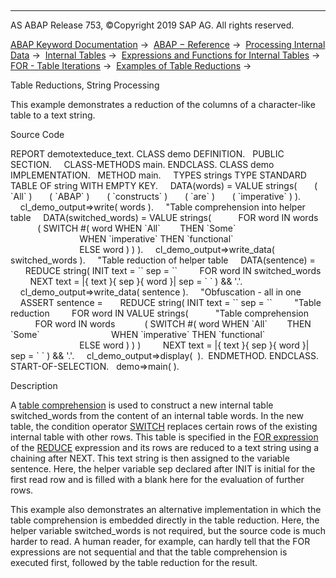   

* * *

AS ABAP Release 753, ©Copyright 2019 SAP AG. All rights reserved.

[ABAP Keyword Documentation](https://help.sap.com/doc/abapdocu_753_index_htm/7.53/en-US/abenabap.htm) →  [ABAP − Reference](https://help.sap.com/doc/abapdocu_753_index_htm/7.53/en-US/abenabap_reference.htm) →  [Processing Internal Data](https://help.sap.com/doc/abapdocu_753_index_htm/7.53/en-US/abenabap_data_working.htm) →  [Internal Tables](https://help.sap.com/doc/abapdocu_753_index_htm/7.53/en-US/abenitab.htm) →  [Expressions and Functions for Internal Tables](https://help.sap.com/doc/abapdocu_753_index_htm/7.53/en-US/abentable_processing_expr_func.htm) →  [FOR - Table Iterations](https://help.sap.com/doc/abapdocu_753_index_htm/7.53/en-US/abenfor_itab.htm) →  [Examples of Table Reductions](https://help.sap.com/doc/abapdocu_753_index_htm/7.53/en-US/abentable_reductions_abexas.htm) → 

Table Reductions, String Processing

This example demonstrates a reduction of the columns of a character-like table to a text string.

Source Code

REPORT demotexteduce\_text.
CLASS demo DEFINITION.
  PUBLIC SECTION.
    CLASS-METHODS main.
ENDCLASS.
CLASS demo IMPLEMENTATION.
  METHOD main.
    TYPES strings TYPE STANDARD TABLE OF string WITH EMPTY KEY.
    DATA(words) = VALUE strings(
      ( \`All\` )
      ( \`ABAP\` )
      ( \`constructs\` )
      ( \`are\` )
      ( \`imperative\` ) ).
    cl\_demo\_output=>write( words ).
    "Table comprehension into helper table
    DATA(switched\_words) = VALUE strings(
          FOR word IN words
           ( SWITCH #( word WHEN \`All\`        THEN \`Some\`
                            WHEN \`imperative\` THEN \`functional\`
                            ELSE word ) ) ).
    cl\_demo\_output=>write\_data( switched\_words ).
    "Table reduction of helper table
    DATA(sentence) =
      REDUCE string( INIT text = \`\` sep = \`\`
        FOR word IN switched\_words
        NEXT text = |{ text }{ sep }{ word }| sep = \` \` ) && '.'.
    cl\_demo\_output=>write\_data( sentence ).
    "Obfuscation - all in one
    ASSERT sentence =
      REDUCE string( INIT text = \`\` sep = \`\`
        "Table reduction
        FOR word IN VALUE strings(
          "Table comprehension
          FOR word IN words
           ( SWITCH #( word WHEN \`All\`        THEN \`Some\`
                            WHEN \`imperative\` THEN \`functional\`
                            ELSE word ) ) )
        NEXT text = |{ text }{ sep }{ word }| sep = \` \` ) && '.'.
    cl\_demo\_output=>display(  ).  ENDMETHOD.
ENDCLASS.
START-OF-SELECTION.
  demo=>main( ).

Description

A [table comprehension](https://help.sap.com/doc/abapdocu_753_index_htm/7.53/en-US/abentable_comprehension_glosry.htm "Glossary Entry") is used to construct a new internal table switched\_words from the content of an internal table words. In the new table, the condition operator [SWITCH](https://help.sap.com/doc/abapdocu_753_index_htm/7.53/en-US/abenconditional_expression_switch.htm) replaces certain rows of the existing internal table with other rows. This table is specified in the [FOR expression](https://help.sap.com/doc/abapdocu_753_index_htm/7.53/en-US/abenfor_in_itab.htm) of the [REDUCE](https://help.sap.com/doc/abapdocu_753_index_htm/7.53/en-US/abenconstructor_expression_reduce.htm) expression and its rows are reduced to a text string using a chaining after NEXT. This text string is then assigned to the variable sentence. Here, the helper variable sep declared after INIT is initial for the first read row and is filled with a blank here for the evaluation of further rows.

This example also demonstrates an alternative implementation in which the table comprehension is embedded directly in the table reduction. Here, the helper variable switched\_words is not required, but the source code is much harder to read. A human reader, for example, can hardly tell that the FOR expressions are not sequential and that the table comprehension is executed first, followed by the table reduction for the result.